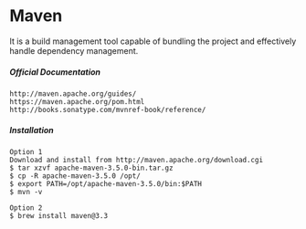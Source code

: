 # Maven

It is a build management tool capable of bundling the project and effectively handle dependency management.

##### Official Documentation

```
http://maven.apache.org/guides/
https://maven.apache.org/pom.html
http://books.sonatype.com/mvnref-book/reference/
```

##### Installation

```
Option 1
Download and install from http://maven.apache.org/download.cgi
$ tar xzvf apache-maven-3.5.0-bin.tar.gz
$ cp -R apache-maven-3.5.0 /opt/
$ export PATH=/opt/apache-maven-3.5.0/bin:$PATH
$ mvn -v

Option 2
$ brew install maven@3.3
```

##### 



